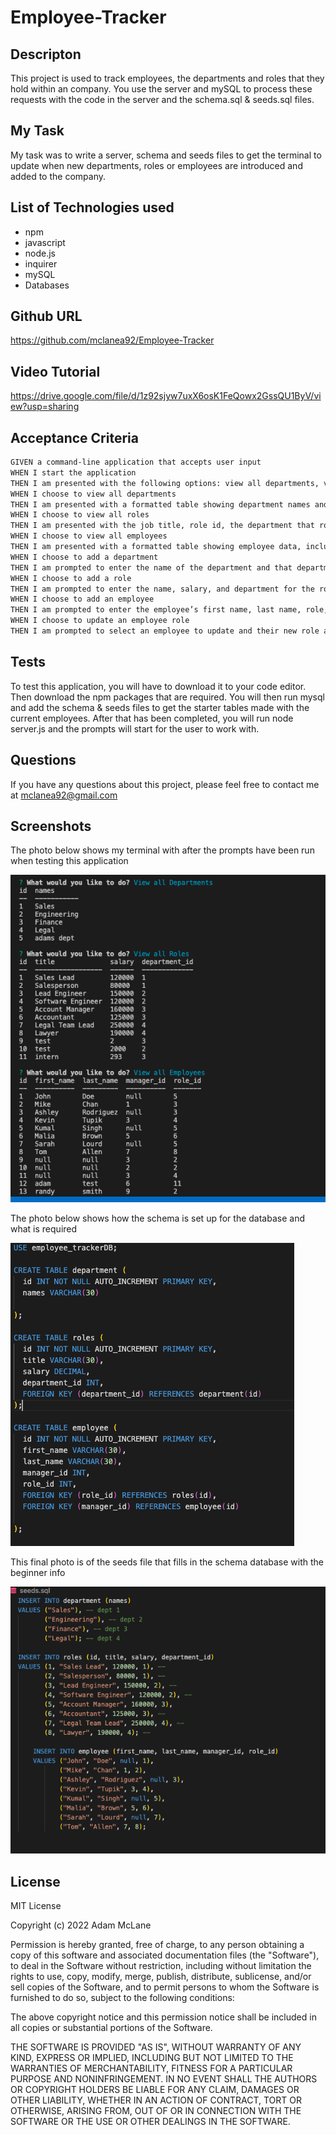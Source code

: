 # Employee-Tracker

## Descripton
This project is used to track employees, the departments and roles that they hold within an company.  You use the server and mySQL to process these requests with the code in the server and the schema.sql & seeds.sql files.

## My Task
My task was to write a server, schema and seeds files to get the terminal to update when new departments, roles or employees are introduced and added to the company.

## List of Technologies used
- npm
- javascript
- node.js
- inquirer
- mySQL
- Databases

## Github URL
https://github.com/mclanea92/Employee-Tracker

## Video Tutorial
https://drive.google.com/file/d/1z92sjyw7uxX6osK1FeQowx2GssQU1ByV/view?usp=sharing


## Acceptance Criteria

```md
GIVEN a command-line application that accepts user input
WHEN I start the application
THEN I am presented with the following options: view all departments, view all roles, view all employees, add a department, add a role, add an employee, and update an employee role
WHEN I choose to view all departments
THEN I am presented with a formatted table showing department names and department ids
WHEN I choose to view all roles
THEN I am presented with the job title, role id, the department that role belongs to, and the salary for that role
WHEN I choose to view all employees
THEN I am presented with a formatted table showing employee data, including employee ids, first names, last names, job titles, departments, salaries, and managers that the employees report to
WHEN I choose to add a department
THEN I am prompted to enter the name of the department and that department is added to the database
WHEN I choose to add a role
THEN I am prompted to enter the name, salary, and department for the role and that role is added to the database
WHEN I choose to add an employee
THEN I am prompted to enter the employee’s first name, last name, role, and manager, and that employee is added to the database
WHEN I choose to update an employee role
THEN I am prompted to select an employee to update and their new role and this information is updated in the database 
```


## Tests
To test this application, you will have to download it to your code editor.  Then download the npm packages that are required.  You will then run mysql and add the schema & seeds files to get the starter tables made with the current employees.  After that has been completed, you will run node server.js and the prompts will start for the user to work with.

## Questions
If you have any questions about this project, please feel free to contact me at mclanea92@gmail.com

## Screenshots

The photo below shows my terminal with after the prompts have been run when testing this application

![photo of terminal after testing](./images/terminal.png)

The photo below shows how the schema is set up for the database and what is required

![photo of schema database requirements](./images/schema.png)

This final photo is of the seeds file that fills in the schema database with the beginner info

![photo of the seeds sql file](./images/seeds.png)


## License
MIT License

Copyright (c) 2022 Adam McLane

Permission is hereby granted, free of charge, to any person obtaining a copy
of this software and associated documentation files (the "Software"), to deal
in the Software without restriction, including without limitation the rights
to use, copy, modify, merge, publish, distribute, sublicense, and/or sell
copies of the Software, and to permit persons to whom the Software is
furnished to do so, subject to the following conditions:

The above copyright notice and this permission notice shall be included in all
copies or substantial portions of the Software.

THE SOFTWARE IS PROVIDED "AS IS", WITHOUT WARRANTY OF ANY KIND, EXPRESS OR
IMPLIED, INCLUDING BUT NOT LIMITED TO THE WARRANTIES OF MERCHANTABILITY,
FITNESS FOR A PARTICULAR PURPOSE AND NONINFRINGEMENT. IN NO EVENT SHALL THE
AUTHORS OR COPYRIGHT HOLDERS BE LIABLE FOR ANY CLAIM, DAMAGES OR OTHER
LIABILITY, WHETHER IN AN ACTION OF CONTRACT, TORT OR OTHERWISE, ARISING FROM,
OUT OF OR IN CONNECTION WITH THE SOFTWARE OR THE USE OR OTHER DEALINGS IN THE
SOFTWARE.
